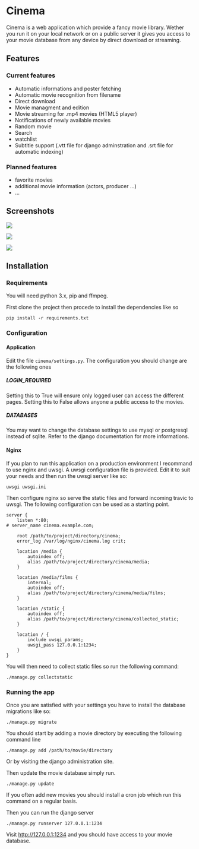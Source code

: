 # Cinema

Cinema is a web application which provide a fancy movie library. Wether you run
it on your local network or on a public server it gives you access to your
movie database from any device by direct download or streaming.


## Features

### Current features

- Automatic informations and poster fetching
- Automatic movie recognition from filename
- Direct download
- Movie managment and edition
- Movie streaming for .mp4 movies (HTML5 player)
- Notifications of newly available movies
- Random movie
- Search
- watchlist
- Subtitle support (.vtt file for django adminstration and .srt file for automatic indexing)

### Planned features
- favorite movies
- additional movie information (actors, producer ...)
- ...

## Screenshots

![](https://img.bananium.fr/arnaud/cinema_home.png)

![](https://img.bananium.fr/arnaud/cinema_watch.png)

![](https://img.bananium.fr/arnaud/cinema_watchlist.png)



## Installation
### Requirements

You will need python 3.x, pip and ffmpeg.

First clone the project then procede to install the dependencies like so

```
pip install -r requirements.txt
```
### Configuration

#### Application

Edit the file `cinema/settings.py`. The configuration you should change are the following ones

##### LOGIN_REQUIRED
Setting this to True will ensure only logged user can access the different pages. Setting this to False allows anyone a public access to the movies.

##### DATABASES
You may want to change the database settings to use mysql or postgresql instead of sqlite. Refer to the django documentation for more informations.


#### Nginx

If you plan to run this application on a production environment I recommand to
use nginx and uwsgi. A uwsgi configuration file is provided. Edit it to suit
your needs and then run the uwsgi server like so:

```
uwsgi uwsgi.ini
```

Then configure nginx so serve the static files and forward incoming travic to uwsgi. The following configuration can be used as a starting point.

```
server {
    listen *:80;
# server_name cinema.example.com;

    root /path/to/project/directory/cinema;
    error_log /var/log/nginx/cinema.log crit;

    location /media {
        autoindex off;
        alias /path/to/project/directory/cinema/media;
    }

    location /media/films {
        internal;
        autoindex off;
        alias /path/to/project/directory/cinema/media/films;
    }

    location /static {
        autoindex off;
        alias /path/to/project/directory/cinema/collected_static;
    }

    location / {
        include uwsgi_params;
        uwsgi_pass 127.0.0.1:1234;
    }
}

```
You will then need to collect static files so run the following command:

```
./manage.py collectstatic
```


### Running the app

Once you are satisfied with your settings you have to install the database migrations like so:

```
./manage.py migrate
```

You should start by adding a movie directory by executing the following command line
```
./manage.py add /path/to/movie/directory
```
Or by visiting the django administration site.

Then update the movie database simply run.

```
./manage.py update
```

If you often add new movies you should install a cron job which run this command on a regular basis.

Then you can run the django server
```
./manage.py runserver 127.0.0.1:1234
```

Visit http://127.0.0.1:1234 and you should have access to your movie database.
